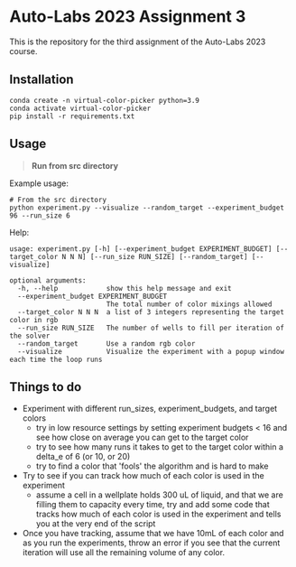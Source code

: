 # Auto-Labs 2023 Assignment 3 

This is the repository for the third assignment of the Auto-Labs 2023 course.

## Installation 

```
conda create -n virtual-color-picker python=3.9
conda activate virtual-color-picker
pip install -r requirements.txt
```

## Usage
> **Run from src directory**

Example usage: 
```
# From the src directory
python experiment.py --visualize --random_target --experiment_budget 96 --run_size 6
```

Help: 
```
usage: experiment.py [-h] [--experiment_budget EXPERIMENT_BUDGET] [--target_color N N N] [--run_size RUN_SIZE] [--random_target] [--visualize]

optional arguments:
  -h, --help            show this help message and exit
  --experiment_budget EXPERIMENT_BUDGET
                        The total number of color mixings allowed
  --target_color N N N  a list of 3 integers representing the target color in rgb
  --run_size RUN_SIZE   The number of wells to fill per iteration of the solver 
  --random_target       Use a random rgb color
  --visualize           Visualize the experiment with a popup window each time the loop runs
```

## Things to do

- Experiment with different run_sizes, experiment_budgets, and target colors 
  - try in low resource settings by setting experiment budgets < 16 and see how close on average you can get to the target color
  - try to see how many runs it takes to get to the target color within a delta_e of 6 (or 10, or 20) 
  - try to find a color that 'fools' the algorithm and is hard to make 
- Try to see if you can track how much of each color is used in the experiment 
  - assume a cell in a wellplate holds 300 uL of liquid, and that we are filling them to capacity every time, 
    try and add some code that tracks how much of each color is used in the experiment and tells you at the very end of the script 
- Once you have tracking, assume that we have 10mL of each color and as you run the experiments, throw an error if you see that the current iteration will use all the remaining volume of any color. 
